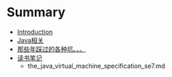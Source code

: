 # Summary

* [Introduction](README.md)
* [Java相关](java/README.md)
* [那些年踩过的各种坑。。。](tips/README.md)
* [读书笔记](reading_notes/README.md)
   * the_java_virtual_machine_specification_se7.md

